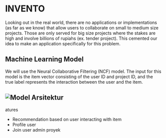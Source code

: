 
# INVENTO

Looking out in the real world, there are no applications or implementations (as far as we know) that allow users to collaborate on small to medium size projects. Those are only served for big size projects where the stakes are high and involve billions of rupiahs (ex. tender project). This cemented our idea to make an application specifically for this problem.



## Machine Learning Model
We will use the Neural Collaborative Filtering (NCF) model. The input for this model is the item vector consisting of the user ID and project ID, and the true label represents the interaction between the user and the item.
## ![Model Arsitektur](https://github.com/adityagofi/Invento/assets/114671113/9ffea33d-e601-41de-9cbe-5f3090140f6f)
atures

- Recommendation based on user interacting with item
- Profile user
- Join user admin proyek


